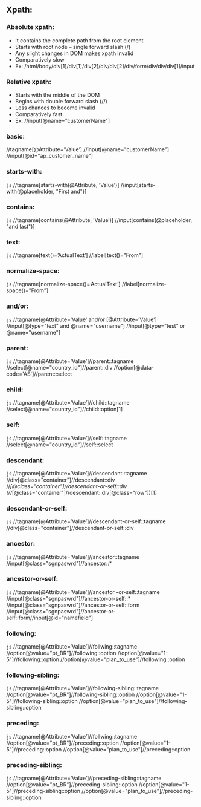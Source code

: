 ## Xpath:

### Absolute xpath:
 - It contains the complete path from the root element 
 - Starts with root node – single forward slash (/)
 - Any slight changes in DOM makes xpath invalid 
 - Comparatively slow
 - Ex: /html/body/div[1]/div[1]/div[2]/div/div[2]/div/form/div/div/div[1]/input


### Relative xpath:
- Starts with the middle of the DOM
- Begins with double forward slash (//)
- Less chances to become invalid
- Comparatively fast
- Ex: //input[@name="customerName"]


### basic:  

//tagname[@Attribute=’Value’]
//input[@name="customerName"]
//input[@id="ap_customer_name"]


### starts-with:  
```js```
    //tagname[starts-with(@Attribute, ’Value’)]
    //input[starts-with(@placeholder, "First and")]


### contains:  
```js```
    //tagname[contains(@Attribute, ’Value’)]
    //input[contains(@placeholder, "and last")]


### text:  
```js```
    //tagname[text()=’ActualText’]
    //label[text()="From"]


### normalize-space:  
```js```
    //tagname[normalize-space()=’ActualText’]
    //label[normalize-space()="From"]


### and/or:  
```js```
    //tagname[@Attribute=’Value’ and/or [@Attribute=’Value’]
    //input[@type="text" and @name="username"]
    //input[@type="test" or @name="username"]


### parent:  
```js```
    //tagname[@Attribute=’Value’]//parent::tagname
    //select[@name="country_id"]//parent::div
    //option[@data-code='AS']//parent::select


### child:  
```js```
    //tagname[@Attribute=’Value’]//child::tagname
    //select[@name="country_id"]//child::option[1]


### self:  
```js```
    //tagname[@Attribute=’Value’]//self::tagname
    //select[@name="country_id"]//self::select


### descendant:  
```js```
    //tagname[@Attribute=’Value’]//descendant::tagname
    //div[@class="container"]//descendant::div
    //*[@class="container"]//descendant-or-self::div
    (//*[@class="container"]//descendant::div[@class="row"])[1]


### descendant-or-self:  
```js```
    //tagname[@Attribute=’Value’]//descendant-or-self::tagname
    //div[@class="container"]//descendant-or-self::div


### ancestor:  
```js```
    //tagname[@Attribute=’Value’]//ancestor::tagname
    //input[@class="sgnpaswrd"]//ancestor::*


### ancestor-or-self:  
```js``` 
    //tagname[@Attribute=’Value’]//ancestor -or-self::tagname
    //input[@class="sgnpaswrd"]//ancestor-or-self::*
    //input[@class="sgnpaswrd"]//ancestor-or-self::form
    //input[@class="sgnpaswrd"]//ancestor-or-self::form//input[@id="namefield"]


### following:  
```js```
    //tagname[@Attribute=’Value’]//follwing::tagname
    //option[@value="pt_BR"]//following::option
    //option[@value="1-5"]//following::option
    //option[@value="plan_to_use"]//following::option


### following-sibling:  
```js```
    //tagname[@Attribute=’Value’]//following-sibling::tagname
    //option[@value="pt_BR"]//following-sibling::option
    //option[@value="1-5"]//following-sibling::option
    //option[@value="plan_to_use"]//following-sibling::option


### preceding:  
```js```
    //tagname[@Attribute=’Value’]//follwing::tagname
    //option[@value="pt_BR"]//preceding::option
    //option[@value="1-5"]//preceding::option
    //option[@value="plan_to_use"]//preceding::option


### preceding-sibling:  
``````js``````
    //tagname[@Attribute=’Value’]//preceding-sibling::tagname
    //option[@value="pt_BR"]//preceding-sibling::option
    //option[@value="1-5"]//preceding-sibling::option
    //option[@value="plan_to_use"]//preceding-sibling::option

